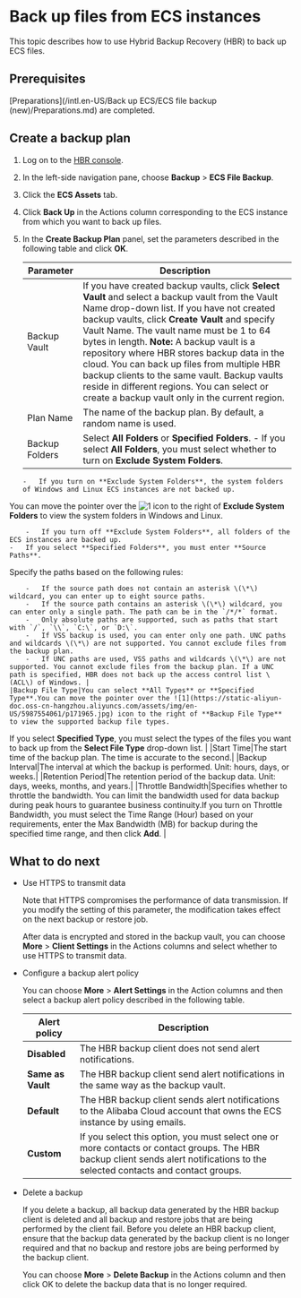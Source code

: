 # Back up files from ECS instances

This topic describes how to use Hybrid Backup Recovery \(HBR\) to back up ECS files.

## Prerequisites

[Preparations](/intl.en-US/Back up ECS/ECS file backup (new)/Preparations.md) are completed.

## Create a backup plan

1.  Log on to the [HBR console](https://hbr.console.aliyun.com).

2.  In the left-side navigation pane, choose **Backup** \> **ECS File Backup**.

3.  Click the **ECS Assets** tab.

4.  Click **Back Up** in the Actions column corresponding to the ECS instance from which you want to back up files.

5.  In the **Create Backup Plan** panel, set the parameters described in the following table and click **OK**.

    |Parameter|Description|
    |---------|-----------|
    |Backup Vault|If you have created backup vaults, click **Select Vault** and select a backup vault from the Vault Name drop-down list. If you have not created backup vaults, click **Create Vault** and specify Vault Name. The vault name must be 1 to 64 bytes in length. **Note:** A backup vault is a repository where HBR stores backup data in the cloud. You can back up files from multiple HBR backup clients to the same vault. Backup vaults reside in different regions. You can select or create a backup vault only in the current region. |
    |Plan Name|The name of the backup plan. By default, a random name is used.|
    |Backup Folders|Select **All Folders** or **Specified Folders**.    -   If you select **All Folders**, you must select whether to turn on **Exclude System Folders**.
        -   If you turn on **Exclude System Folders**, the system folders of Windows and Linux ECS instances are not backed up.

You can move the pointer over the ![1](https://static-aliyun-doc.oss-cn-hangzhou.aliyuncs.com/assets/img/en-US/5987554061/p171965.jpg) icon to the right of **Exclude System Folders** to view the system folders in Windows and Linux.

        -   If you turn off **Exclude System Folders**, all folders of the ECS instances are backed up.
    -   If you select **Specified Folders**, you must enter **Source Paths**.

Specify the paths based on the following rules:

        -   If the source path does not contain an asterisk \(\*\) wildcard, you can enter up to eight source paths.
        -   If the source path contains an asterisk \(\*\) wildcard, you can enter only a single path. The path can be in the `/*/*` format.
        -   Only absolute paths are supported, such as paths that start with `/`, `\\`, `C:\`, or `D:\`.
        -   If VSS backup is used, you can enter only one path. UNC paths and wildcards \(\*\) are not supported. You cannot exclude files from the backup plan.
        -   If UNC paths are used, VSS paths and wildcards \(\*\) are not supported. You cannot exclude files from the backup plan. If a UNC path is specified, HBR does not back up the access control list \(ACL\) of Windows. |
    |Backup File Type|You can select **All Types** or **Specified Type**.You can move the pointer over the ![1](https://static-aliyun-doc.oss-cn-hangzhou.aliyuncs.com/assets/img/en-US/5987554061/p171965.jpg) icon to the right of **Backup File Type** to view the supported backup file types.

If you select **Specified Type**, you must select the types of the files you want to back up from the **Select File Type** drop-down list. |
    |Start Time|The start time of the backup plan. The time is accurate to the second.|
    |Backup Interval|The interval at which the backup is performed. Unit: hours, days, or weeks.|
    |Retention Period|The retention period of the backup data. Unit: days, weeks, months, and years.|
    |Throttle Bandwidth|Specifies whether to throttle the bandwidth. You can limit the bandwidth used for data backup during peak hours to guarantee business continuity.If you turn on Throttle Bandwidth, you must select the Time Range \(Hour\) based on your requirements, enter the Max Bandwidth \(MB\) for backup during the specified time range, and then click **Add**. |


## What to do next

-   Use HTTPS to transmit data

    Note that HTTPS compromises the performance of data transmission. If you modify the setting of this parameter, the modification takes effect on the next backup or restore job.

    After data is encrypted and stored in the backup vault, you can choose **More** \> **Client Settings** in the Actions columns and select whether to use HTTPS to transmit data.

-   Configure a backup alert policy

    You can choose **More** \> **Alert Settings** in the Action columns and then select a backup alert policy described in the following table.

    |Alert policy|Description|
    |------------|-----------|
    |**Disabled**|The HBR backup client does not send alert notifications.|
    |**Same as Vault**|The HBR backup client send alert notifications in the same way as the backup vault.|
    |**Default**|The HBR backup client sends alert notifications to the Alibaba Cloud account that owns the ECS instance by using emails.|
    |**Custom**|If you select this option, you must select one or more contacts or contact groups. The HBR backup client sends alert notifications to the selected contacts and contact groups.|

-   Delete a backup

    If you delete a backup, all backup data generated by the HBR backup client is deleted and all backup and restore jobs that are being performed by the client fail. Before you delete an HBR backup client, ensure that the backup data generated by the backup client is no longer required and that no backup and restore jobs are being performed by the backup client.

    You can choose **More** \> **Delete Backup** in the Actions column and then click OK to delete the backup data that is no longer required.



